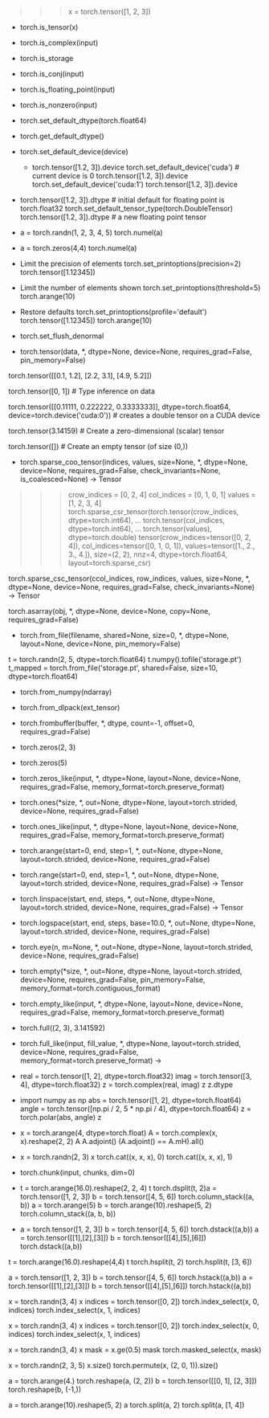 >>> x = torch.tensor([1, 2, 3])
- torch.is_tensor(x)
- torch.is_complex(input)
- torch.is_storage
- torch.is_conj(input)
- torch.is_floating_point(input)
- torch.is_nonzero(input)
- torch.set_default_dtype(torch.float64)
- torch.get_default_dtype() 
- torch.set_default_device(device)
  - torch.tensor([1.2, 3]).device
     torch.set_default_device('cuda')  #      current device is 0
     torch.tensor([1.2, 3]).device
     torch.set_default_device('cuda:1')
     torch.tensor([1.2, 3]).device


- torch.tensor([1.2, 3]).dtype    # initial default for floating point is torch.float32
torch.set_default_tensor_type(torch.DoubleTensor)
torch.tensor([1.2, 3]).dtype    # a new floating point tensor

- a = torch.randn(1, 2, 3, 4, 5)
torch.numel(a)
- a = torch.zeros(4,4)
torch.numel(a)

-  Limit the precision of elements
torch.set_printoptions(precision=2)
torch.tensor([1.12345])
-  Limit the number of elements shown
torch.set_printoptions(threshold=5)
torch.arange(10)
- Restore defaults
torch.set_printoptions(profile='default')
torch.tensor([1.12345])
torch.arange(10)


- torch.set_flush_denormal

- torch.tensor(data, *, dtype=None, device=None, requires_grad=False, pin_memory=False)


torch.tensor([[0.1, 1.2], [2.2, 3.1], [4.9, 5.2]])

torch.tensor([0, 1])  # Type inference on data

torch.tensor([[0.11111, 0.222222, 0.3333333]],
             dtype=torch.float64,
             device=torch.device('cuda:0'))  # creates a double tensor on a CUDA device

torch.tensor(3.14159)  # Create a zero-dimensional (scalar) tensor

torch.tensor([])  # Create an empty tensor (of size (0,))


- torch.sparse_coo_tensor(indices, values, size=None, *, dtype=None, device=None, requires_grad=False, check_invariants=None, is_coalesced=None) → Tensor




>>> crow_indices = [0, 2, 4]
>>> col_indices = [0, 1, 0, 1]
>>> values = [1, 2, 3, 4]
>>> torch.sparse_csr_tensor(torch.tensor(crow_indices, dtype=torch.int64),
...                         torch.tensor(col_indices, dtype=torch.int64),
...                         torch.tensor(values), dtype=torch.double)
tensor(crow_indices=tensor([0, 2, 4]),
       col_indices=tensor([0, 1, 0, 1]),
       values=tensor([1., 2., 3., 4.]), size=(2, 2), nnz=4,
       dtype=torch.float64, layout=torch.sparse_csr)

torch.sparse_csc_tensor(ccol_indices, row_indices, values, size=None, *, dtype=None, device=None, requires_grad=False, check_invariants=None) → Tensor


torch.asarray(obj, *, dtype=None, device=None, copy=None, requires_grad=False) 
- torch.from_file(filename, shared=None, size=0, *, dtype=None, layout=None, device=None, pin_memory=False)


t = torch.randn(2, 5, dtype=torch.float64)
t.numpy().tofile('storage.pt')
t_mapped = torch.from_file('storage.pt', shared=False, size=10, dtype=torch.float64)

- torch.from_numpy(ndarray) 
- torch.from_dlpack(ext_tensor)
- torch.frombuffer(buffer, *, dtype, count=-1, offset=0, requires_grad=False) 


- torch.zeros(2, 3)

- torch.zeros(5)

- torch.zeros_like(input, *, dtype=None, layout=None, device=None, requires_grad=False, memory_format=torch.preserve_format)


- torch.ones(*size, *, out=None, dtype=None, layout=torch.strided, device=None, requires_grad=False)

- torch.ones_like(input, *, dtype=None, layout=None, device=None, requires_grad=False, memory_format=torch.preserve_format) 

- torch.arange(start=0, end, step=1, *, out=None, dtype=None, layout=torch.strided, device=None, requires_grad=False)

- torch.range(start=0, end, step=1, *, out=None, dtype=None, layout=torch.strided, device=None, requires_grad=False) → Tensor


- torch.linspace(start, end, steps, *, out=None, dtype=None, layout=torch.strided, device=None, requires_grad=False) → Tensor

- torch.logspace(start, end, steps, base=10.0, *, out=None, dtype=None, layout=torch.strided, device=None, requires_grad=False)


- torch.eye(n, m=None, *, out=None, dtype=None, layout=torch.strided, device=None, requires_grad=False)

- torch.empty(*size, *, out=None, dtype=None, layout=torch.strided, device=None, requires_grad=False, pin_memory=False, memory_format=torch.contiguous_format)

- torch.empty_like(input, *, dtype=None, layout=None, device=None, requires_grad=False, memory_format=torch.preserve_format)


- torch.full((2, 3), 3.141592)

- torch.full_like(input, fill_value, \*, dtype=None, layout=torch.strided, device=None, requires_grad=False, memory_format=torch.preserve_format) →


- real = torch.tensor([1, 2], dtype=torch.float32)
imag = torch.tensor([3, 4], dtype=torch.float32)
z = torch.complex(real, imag)
z
z.dtype

- import numpy as np
abs = torch.tensor([1, 2], dtype=torch.float64)
angle = torch.tensor([np.pi / 2, 5 * np.pi / 4], dtype=torch.float64)
z = torch.polar(abs, angle)
z

- x = torch.arange(4, dtype=torch.float)
A = torch.complex(x, x).reshape(2, 2)
A
A.adjoint()
(A.adjoint() == A.mH).all()


- x = torch.randn(2, 3)
x
torch.cat((x, x, x), 0)
torch.cat((x, x, x), 1)

- torch.chunk(input, chunks, dim=0) 


- t = torch.arange(16.0).reshape(2, 2, 4)
t
torch.dsplit(t, 2)a = torch.tensor([1, 2, 3])
b = torch.tensor([4, 5, 6])
torch.column_stack((a, b))
a = torch.arange(5)
b = torch.arange(10).reshape(5, 2)
torch.column_stack((a, b, b))

- a = torch.tensor([1, 2, 3])
b = torch.tensor([4, 5, 6])
torch.dstack((a,b))
a = torch.tensor([[1],[2],[3]])
b = torch.tensor([[4],[5],[6]])
torch.dstack((a,b))

t = torch.arange(16.0).reshape(4,4)
t
torch.hsplit(t, 2)
torch.hsplit(t, [3, 6])

a = torch.tensor([1, 2, 3])
b = torch.tensor([4, 5, 6])
torch.hstack((a,b))
a = torch.tensor([[1],[2],[3]])
b = torch.tensor([[4],[5],[6]])
torch.hstack((a,b))


x = torch.randn(3, 4)
x
indices = torch.tensor([0, 2])
torch.index_select(x, 0, indices)
torch.index_select(x, 1, indices)


x = torch.randn(3, 4)
x
indices = torch.tensor([0, 2])
torch.index_select(x, 0, indices)
torch.index_select(x, 1, indices)


x = torch.randn(3, 4)
x
mask = x.ge(0.5)
mask
torch.masked_select(x, mask)

x = torch.randn(2, 3, 5)
x.size()
torch.permute(x, (2, 0, 1)).size()

a = torch.arange(4.)
torch.reshape(a, (2, 2))
b = torch.tensor([[0, 1], [2, 3]])
torch.reshape(b, (-1,))


a = torch.arange(10).reshape(5, 2)
a
torch.split(a, 2)
torch.split(a, [1, 4])